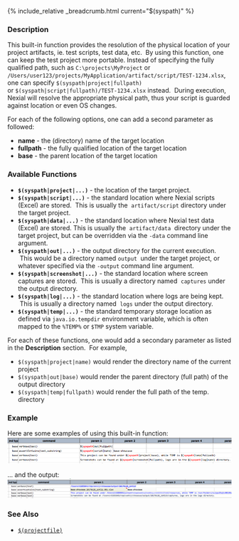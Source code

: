 {% include_relative _breadcrumb.html current="$(syspath)" %}


### Description
This built-in function provides the resolution of the physical location of your project artifacts, ie. test scripts, 
test data, etc.  By using this function, one can keep the test project more portable. Instead of specifying the fully 
qualified path, such as `C:\projects\MyProject` or 
`/Users/user123/projects/MyApplication/artifact/script/TEST-1234.xlsx`, one can specify `$(syspath|project|fullpath)` 
or `$(syspath|script|fullpath)/TEST-1234.xlsx` instead.  During execution, Nexial will resolve the appropriate 
physical path, thus your script is guarded against location or even OS changes.

For each of the following options, one can add a second parameter as followed:
- **name** \- the (directory) name of the target location
- **fullpath** \- the fully qualified location of the target location
- **base** \- the parent location of the target location


### Available Functions
- **`$(syspath|project|...)`** \- the location of the target project.
- **`$(syspath|script|...)`** \- the standard location where Nexial scripts (Excel) are stored.  This is usually the 
  `artifact/script` directory under the target project.
- **`$(syspath|data|...)`** \- the standard location where Nexial test data (Excel) are stored. This is usually the 
  `artifact/data`  directory under the target project, but can be overridden via the `-data` command line argument.
- **`$(syspath|out|...)`** \- the output directory for the current execution.  This would be a directory named `output` 
  under the target project, or whatever specified via the `-output` command line argument.
- **`$(syspath|screenshot|...)`** \- the standard location where screen captures are stored.  This is usually a 
  directory named  `captures` under the output directory.
- **`$(syspath|log|...)`** \- the standard location where logs are being kept.  This is usually a directory named 
  `logs` under the output directory.
- **`$(syspath|temp|...)`** \- the standard temporary storage location as defined via `java.io.tempdir` environment 
  variable, which is often mapped to the `%TEMP%` or `$TMP` system variable.

For each of these functions, one would add a secondary parameter as listed in the **Description** section.  For 
example,
- `$(syspath|project|name)` would render the directory name of the current project
- `$(syspath|out|base)` would render the parent directory (full path) of the output directory
- `$(syspath|temp|fullpath)` would render the full path of the temp. directory


### Example
Here are some examples of using this built-in function:<br/>
![script](image/$(syspath)_01.png)

... and the output:<br/>
![output](image/$(syspath)_02.png)


### See Also
- [`$(projectfile)`]($(projectfile))
